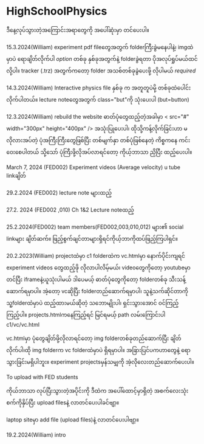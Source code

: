 # HighSchoolPhysics
ဒီနေ့လုပ်သွားတဲ့အကြောင်းအရာတွေကို အပေါ်ဆုံးမှာ တင်ပေးပါ။

15.3.2024(William)  experiment pdf fileတွေအတွက် folderကြီးခွဲမနေပါနဲ့၊ imgထဲမှာပဲ ရောချိတ်လိုက်ပါ *option* တစ်ခု နှစ်ခုအတွက်နဲ့ folderခွဲရတာ ပိုအလုပ်ရှုပ်မယ်ထင်လို့ပါ။ tracker (.trz) အတွက်ကတော့ folder အသစ်တစ်ခုခွဲပေးဖို့ လိုပါမယ် *required*

14.3.2024(William) Interactive physics file နှစ်ခု က အတူတူပဲမို့ တစ်ခုထဲပေါင်းလိုက်ပါတယ်။ lecture noteတွေအတွက် class="but"ကို သုံးပေးပါ (but=button)

12.3.2024(William) rebuild the website
ဓာတ်ပုံတွေထည့်တဲ့အခါမှာ
< src="#" width="300px" height="400px" /> အသုံးပြုပေးပါ၊ ထိုသို့ကန့်လိုက်ခြင်းဟာ မလိုလားအပ်တဲ့ ပုံအကြီးကြီးတွေဖြစ်ပြီး တစ်မျက်နှာ တစ်ပုံဖြစ်နေတဲ့ ကိစ္စကနေ ကင်းဝေးစေပါတယ် သို့သော် ပုံကြီးဖို့လိုအပ်လာရင်တော့ ကိုယ့်ဘာသာ ညှိပြီး ထည့်ပေးပါ။

March 7, 2024 (FED002) Experiment videos (Average velocity) u tube linkချိတ်

29.2.2024 (FED002) lecture note များထည့်

27.2. 2024 (FED002 ,010) Ch 1&2 Lecture noteထည့်


25.2.2024(FED002)
 team members(FED002,003,010,012) များ၏ social linkများ ချိတ်ဆက်။ 
ဖြည့်စွက်ချင်တာများရှိရင်ကိုယ့်ဘာကိုထပ်ဖြည့်ကြပါရှင်။


20.2.2023(William)
projectထဲမှာ c1 folderထဲက vc.htmlမှာ နောက်ပိုင်းကျရင် experiment videos တွေထည့်ဖို လိုလာပါလိမ့်မယ်၊ videoတွေကိုတော့ youtubeမှာတင်ပြီး iframeနဲ့ယူသုံးပါမယ် ဒါပေမယ့် ဓာတ်ပုံတွေကိုတော့ folderတစ်ခု သီးသန့်ဆောက်ရမှာပါ။
အဲ့တော့ vcဆိုပြီး folderတည်ဆောက်ရမှာပါ၊ သူနဲ့သက်ဆိုင်တာကို သူ့folderထဲမှာပဲ ထည့်ထားမယ်ဆိုတဲ့ သဘောမျိုးပါ၊ ရှင်းသွားအောင် ဝင်ကြည့်ကြည့်ပါ။
projects.htmlကနေကြည့်ရင် မြင်ရမယ့် path လမ်းကြောင်းပါ
c1/vc/vc.html

vc.htmlမှာ ပုံတွေချိတ်ဖို့လိုလာရင်တော့ img folderတစ်ခုတည်ဆောက်ပြီး ချိတ်လိုက်ပါ၊ထို img folderက vc folderထဲမှာပဲ ရှိရမှာပါ။ အခြားပြင်ပကဟာတွေနဲ့ ရောသွားခြင်းမရှိပါဘူး။
experiment projectsမှန်သမျှကို အဲ့လိုလေးတည်ဆောက်ပေးပါ။



To upload with FED students

ကိုယ်ဘာသာ လုပ်ပြီးသွားတဲ့အပိုင်းကို ဒီထဲက အပေါ်ထောင့်မှာရှိတဲ့ အစက်လေးသုံးစက်ကိုနှိပ်ပြီး upload filesနဲ့ လာတင်ပေးပါခင်ဗျာ့။

laptop siteမှာ add file (upload files)နဲ့ လာတင်ပေးပါဗျာ့။


19.2.2024(William)
intro

